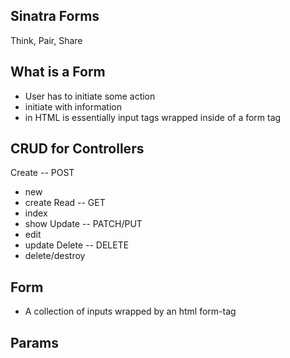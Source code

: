 ## Sinatra Forms

Think, Pair, Share

## What is a Form

- User has to initiate some action
- initiate with information
- in HTML is essentially input tags wrapped inside of a form tag

## CRUD for Controllers

Create -- POST

- new
- create
  Read -- GET
- index
- show
  Update -- PATCH/PUT
- edit
- update
  Delete -- DELETE
- delete/destroy

## Form

- A collection of inputs wrapped by an html form-tag

## Params
